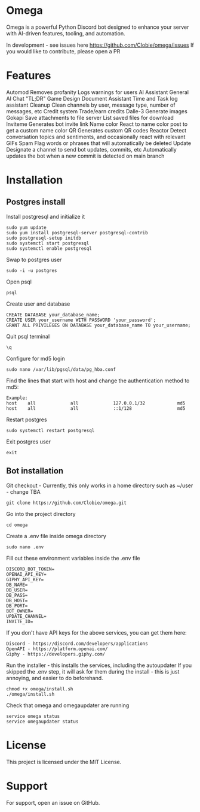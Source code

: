 # Omega
Omega is a powerful Python Discord bot designed to enhance your server with AI-driven features, tooling, and automation.

In development - see issues here https://github.com/Clobie/omega/issues
If you would like to contribute, please open a PR

# Features
Automod
    Removes profanity
    Logs warnings for users
AI Assistant
    General AI Chat
    "TL;DR" Game Design Document Assistant
    Time and Task log assistant
Cleanup
    Clean channels by user, message type, number of messages, etc
Credit system
    Trade/earn credits
Dalle-3
    Generate images
Gokapi
    Save attachments to file server
    List saved files for download
Inviteme
    Generates bot invite link
Name color
    React to name color post to get a custom name color
QR
    Generates custom QR codes
Reactor
    Detect conversation topics and sentiments, and occasionally react with relevant GIFs
Spam
    Flag words or phrases that will automatically be deleted
Update
    Designate a channel to send bot updates, commits, etc
    Automatically updates the bot when a new commit is detected on main branch

# Installation

## Postgres install

Install postgresql and initialize it

    sudo yum update
    sudo yum install postgresql-server postgresql-contrib
    sudo postgresql-setup initdb
    sudo systemctl start postgresql
    sudo systemctl enable postgresql

Swap to postgres user

    sudo -i -u postgres

Open psql

    psql

Create user and database

    CREATE DATABASE your_database_name;
    CREATE USER your_username WITH PASSWORD 'your_password';
    GRANT ALL PRIVILEGES ON DATABASE your_database_name TO your_username;

Quit psql terminal

    \q

Configure for md5 login

    sudo nano /var/lib/pgsql/data/pg_hba.conf

Find the lines that start with host and change the authentication method to md5:

    Example:
    host    all             all             127.0.0.1/32            md5
    host    all             all             ::1/128                 md5

Restart postgres

    sudo systemctl restart postgresql

Exit postgres user

    exit

## Bot installation

Git checkout - Currently, this only works in a home directory such as ~/user - change TBA

    git clone https://github.com/Clobie/omega.git

Go into the project directory

    cd omega

Create a .env file inside omega directory

    sudo nano .env

Fill out these environment variables inside the .env file

    DISCORD_BOT_TOKEN=
    OPENAI_API_KEY=
    GIPHY_API_KEY=
    DB_NAME= 
    DB_USER= 
    DB_PASS= 
    DB_HOST= 
    DB_PORT= 
    BOT_OWNER=
    UPDATE_CHANNEL=
    INVITE_ID=


If you don't have API keys for the above services, you can get them here:

    Discord - https://discord.com/developers/applications
    OpenAPI - https://platform.openai.com/
    Giphy - https://developers.giphy.com/

Run the installer - this installs the services, including the autoupdater
If you skipped the .env step, it will ask for them during the install - this is just annoying, and easier to do beforehand.

    chmod +x omega/install.sh
    ./omega/install.sh

Check that omega and omegaupdater are running

    service omega status
    service omegaupdater status

# License
This project is licensed under the MIT License.

# Support
For support, open an issue on GitHub.
